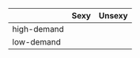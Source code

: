 
|             | Sexy | Unsexy |
|-------------|------|--------|
| high-demand |      |        |
| low-demand  |      |        |

